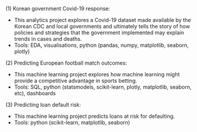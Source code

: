 (1) Korean government Covid-19 response: 
* This analytics project explores a Covid-19 dataset made available by the Korean CDC and local governments and ultimately tells the story of how policies and strategies that the government implemented may explain trends in cases and deaths.
* Tools: EDA, visualisations, python (pandas, numpy, matplotlib, seaborn, plotly)

(2) Predicting European football match outcomes:
* This machine learning project explores how machine learning might provide a competitive advantage in sports betting.
* Tools: SQL, python (statsmodels, scikit-learn, plotly, matplotlib, seaborn, etc), dashboards

(3) Predicting loan default risk:
* This machine learning project predicts loans at risk for defaulting.
* Tools: python (scikit-learn, matplotlib, seaborn)
 
